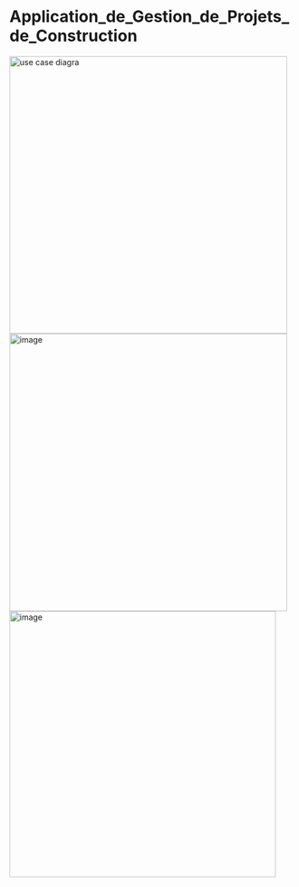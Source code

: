 # Application_de_Gestion_de_Projets_de_Construction

<img width="490" alt="use case diagra" src="https://github.com/user-attachments/assets/651315fc-5694-45dd-b6f4-26db5a5f96e6" />
<img width="490" alt="image" src="https://github.com/user-attachments/assets/0d7047c5-1337-4980-8088-22015626ec1c" />

<img width="470" alt="image" src="https://github.com/user-attachments/assets/8d5c2743-a90d-4048-b822-46eabf9ccf13" />


